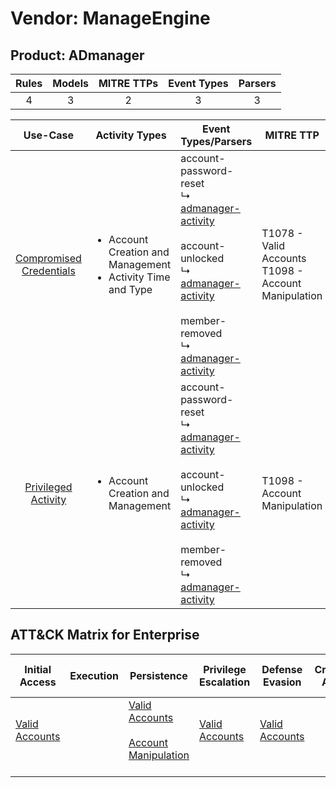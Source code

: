 Vendor: ManageEngine
====================
Product: ADmanager
------------------
| Rules | Models | MITRE TTPs | Event Types | Parsers |
|:-----:|:------:|:----------:|:-----------:|:-------:|
|   4   |   3    |     2      |      3      |    3    |

|                                  Use-Case                                  | Activity Types                                                                    | Event Types/Parsers                                                                                                                                                                                                                                                                                 | MITRE TTP                                                  | Content                                                                                                                   |
|:--------------------------------------------------------------------------:| --------------------------------------------------------------------------------- | --------------------------------------------------------------------------------------------------------------------------------------------------------------------------------------------------------------------------------------------------------------------------------------------------- | ---------------------------------------------------------- | ------------------------------------------------------------------------------------------------------------------------- |
| [Compromised Credentials](../../../UseCases/uc_compromised_credentials.md) | <ul><li>Account Creation and Management</li><li>Activity Time  and Type</li></ul> |  account-password-reset<br> ↳ [admanager-activity](Parsers/parserContent_admanager-activity.md)<br><br> account-unlocked<br> ↳ [admanager-activity](Parsers/parserContent_admanager-activity.md)<br><br> member-removed<br> ↳ [admanager-activity](Parsers/parserContent_admanager-activity.md)<br> | T1078 - Valid Accounts<br>T1098 - Account Manipulation<br> | [<ul><li>3 Rules</li></ul><ul><li>2 Models</li></ul>](Rules_Models/r_m_manageengine_admanager_Compromised_Credentials.md) |
|     [Privileged Activity](../../../UseCases/uc_privileged_activity.md)     | <ul><li>Account Creation and Management</li></ul>                                 |  account-password-reset<br> ↳ [admanager-activity](Parsers/parserContent_admanager-activity.md)<br><br> account-unlocked<br> ↳ [admanager-activity](Parsers/parserContent_admanager-activity.md)<br><br> member-removed<br> ↳ [admanager-activity](Parsers/parserContent_admanager-activity.md)<br> | T1098 - Account Manipulation<br>                           | [<ul><li>3 Rules</li></ul><ul><li>2 Models</li></ul>](Rules_Models/r_m_manageengine_admanager_Privileged_Activity.md)     |

ATT&CK Matrix for Enterprise
----------------------------
| Initial Access                                                      | Execution | Persistence                                                                                                                                  | Privilege Escalation                                                | Defense Evasion                                                     | Credential Access | Discovery | Lateral Movement | Collection | Command and Control | Exfiltration | Impact |
| ------------------------------------------------------------------- | --------- | -------------------------------------------------------------------------------------------------------------------------------------------- | ------------------------------------------------------------------- | ------------------------------------------------------------------- | ----------------- | --------- | ---------------- | ---------- | ------------------- | ------------ | ------ |
| [Valid Accounts](https://attack.mitre.org/techniques/T1078)<br><br> |           | [Valid Accounts](https://attack.mitre.org/techniques/T1078)<br><br>[Account Manipulation](https://attack.mitre.org/techniques/T1098)<br><br> | [Valid Accounts](https://attack.mitre.org/techniques/T1078)<br><br> | [Valid Accounts](https://attack.mitre.org/techniques/T1078)<br><br> |                   |           |                  |            |                     |              |        |